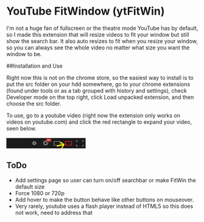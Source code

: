 YouTube FitWindow (ytFitWin)
========

I'm not a huge fan of fullscreen or the theatre mode YouTube has by default, so I made this extension that will resize videos to fit your window but still show the search bar.  It also auto resizes to fit when you resize your window, so you can always see the whole video no matter what size you want the window to be.

##Installation and Use

Right now this is not on the chrome store, so the easiest way to install is to put the src folder on your hdd somewhere, go to your chrome extensions (found under tools or as a tab grouped with history and settings), check Developer mode on the top right, click Load unpacked extension, and then choose the src folder.


To use, go to a youtube video (right now the extension only works on videos on youtube.com) and click the red rectangle to expand your video, seen below.
<br><br>
<img src="media/buttonLocation.png">

## ToDo


- Add settings page so user can turn on/off searchbar or make FitWin the default size
- Force 1080 or 720p
- Add hover to make the button behave like other buttons on mouseover.
- Very rarely, youtube uses a flash player instead of HTML5 so this does not work, need to address that
